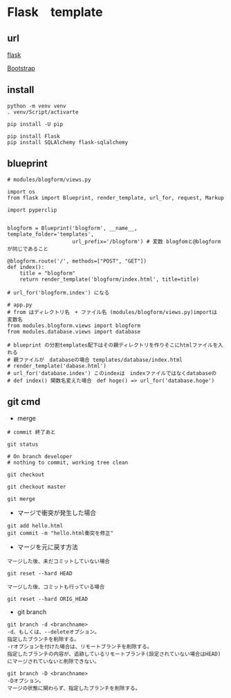 # Flask　template

## url

[flask](https://flask.palletsprojects.com/en/1.1.x/)

[Bootstrap](https://getbootstrap.com/)

## install

```
python -m venv venv
. venv/Script/activarte

pip install -U pip

pip install Flask
pip install SQLAlchemy flask-sqlalchemy
```



## blueprint

```
# modules/blogform/views.py

import os
from flask import Blueprint, render_template, url_for, request, Markup

import pyperclip


blogform = Blueprint('blogform', __name__, template_folder='templates',
                     url_prefix='/blogform') # 変数 blogfomと@blogform が同じであること

@blogform.route('/', methods=["POST", "GET"])
def index():
    title = "blogform"
    return render_template('blogform/index.html', title=title)

# url_for('blogform.index') になる

# app.py
# from はディレクトリ名　+ ファイル名 (modules/blogform/views.py)importは 変数名
from modules.blogform.views import blogform
from modules.database.views import database

# blueprint の分割templates配下はその親ディレクトリを作りそこにhtmlファイルを入れる
# 親ファイルが　databaseの場合 templates/database/index.html
# render_template('dabase.html')
# url_for('database.index') このindexは　indexファイルではなくdatabaseの
# def index() 関数名変えた場合　def hoge() => url_for('database.hoge')

```

## git cmd

- merge

```
# commit 終了あと

git status

# On branch developer
# nothing to commit, working tree clean

git checkout

git checkout master

git merge

```

- マージで衝突が発生した場合

```
git add hello.html
git commit -m "hello.html衝突を修正"

```

- マージを元に戻す方法

```
マージした後、未だコミットしていない場合

git reset --hard HEAD

マージした後、コミットも行っている場合

git reset --hard ORIG_HEAD

```
- git branch

```
git branch -d <branchname>
-d、もしくは、--deleteオプション。
指定したブランチを削除する。
-rオプションを付けた場合は、リモートブランチを削除する。
指定したブランチの内容が、追跡しているリモートブランチ(設定されていない場合はHEAD)にマージされていないと削除できない。

git branch -D <branchname>
-Dオプション。
マージの状態に関わらず、指定したブランチを削除する。
```

